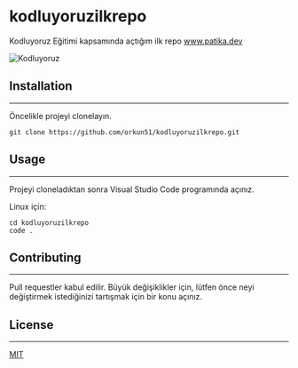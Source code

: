 # kodluyoruzilkrepo
Kodluyoruz Eğitimi kapsamında açtığım ilk repo
www.patika.dev

![Kodluyoruz](https://avatars.githubusercontent.com/u/30476529?s=280&v=4)

## Installation
*** 
Öncelikle projeyi clonelayın. 

```
git clone https://github.com/orkun51/kodluyoruzilkrepo.git
```

## Usage
***

Projeyi cloneladıktan sonra Visual Studio Code programında açınız.

Linux için:

```
cd kodluyoruzilkrepo
code .
```

## Contributing
***

Pull requestler kabul edilir. Büyük değişiklikler için, lütfen önce neyi değiştirmek istediğinizi tartışmak için bir konu açınız.

## License
***

[MIT](https://choosealicense.com/licenses/mit/)

